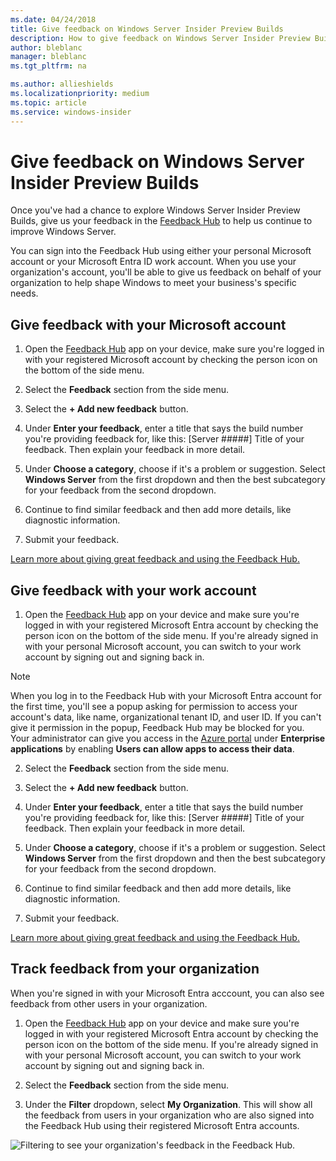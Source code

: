 ```yaml
---
ms.date: 04/24/2018
title: Give feedback on Windows Server Insider Preview Builds
description: How to give feedback on Windows Server Insider Preview Builds
author: bleblanc
manager: bleblanc
ms.tgt_pltfrm: na

ms.author: allieshields
ms.localizationpriority: medium
ms.topic: article
ms.service: windows-insider
---
```


# Give feedback on Windows Server Insider Preview Builds
Once you've had a chance to explore Windows Server Insider Preview Builds, give us your feedback in the [Feedback Hub](https://aka.ms/WIPFeedbackHub) to help us continue to improve Windows Server. 

You can sign into the Feedback Hub using either your personal Microsoft account or your Microsoft Entra ID work account. When you use your organization's account, you'll be able to give us feedback on behalf of your organization to help shape Windows to meet your business's specific needs.

## Give feedback with your Microsoft account

1. Open the [Feedback Hub](https://aka.ms/WIPFeedbackHub) app on your device, make sure you're logged in with your registered Microsoft account by checking the person icon on the bottom of the side menu.

2. Select the **Feedback** section from the side menu.

3. Select the **+ Add new feedback** button.

4. Under **Enter your feedback**, enter a title that says the build number you're providing feedback for, like this: [Server #####] Title of your feedback. Then explain your feedback in more detail.

5. Under **Choose a category**, choose if it's a problem or suggestion. Select **Windows Server** from the first dropdown and then the best subcategory for your feedback from the second dropdown. 

6. Continue to find similar feedback and then add more details, like diagnostic information.

7. Submit your feedback.

[Learn more about giving great feedback and using the Feedback Hub.](../feedback.md)

## Give feedback with your work account

1. Open the [Feedback Hub](https://aka.ms/WIPFeedbackHub) app on your device and make sure you're logged in with your registered Microsoft Entra account by checking the person icon on the bottom of the side menu. If you're already signed in with your personal Microsoft account, you can switch to your work account by signing out and signing back in.

> [!NOTE] 
> When you log in to the Feedback Hub with your Microsoft Entra account for the first time, you'll see a popup asking for permission to access your account's data, like name, organizational tenant ID, and user ID. If you can't give it permission in the popup, Feedback Hub may be blocked for you. Your administrator can give you access in the [Azure portal](https://portal.azure.com/) under **Enterprise applications** by enabling **Users can allow apps to access their data**. 

2. Select the **Feedback** section from the side menu.

3. Select the **+ Add new feedback** button.

4. Under **Enter your feedback**, enter a title that says the build number you're providing feedback for, like this: [Server #####] Title of your feedback. Then explain your feedback in more detail.

5. Under **Choose a category**, choose if it's a problem or suggestion. Select **Windows Server** from the first dropdown and then the best subcategory for your feedback from the second dropdown. 

6. Continue to find similar feedback and then add more details, like diagnostic information.

7. Submit your feedback.

[Learn more about giving great feedback and using the Feedback Hub.](../feedback.md)

## Track feedback from your organization

When you're signed in with your Microsoft Entra acccount, you can also see feedback from other users in your organization.

1. Open the [Feedback Hub](https://aka.ms/WIPFeedbackHub) app on your device and make sure you're logged in with your registered Microsoft Entra account by checking the person icon on the bottom of the side menu. If you're already signed in with your personal Microsoft account, you can switch to your work account by signing out and signing back in.

2. Select the **Feedback** section from the side menu.

2. Under the **Filter** dropdown, select **My Organization**. This will show all the feedback from users in your organization who are also signed into the Feedback Hub using their registered Microsoft Entra accounts.

![Filtering to see your organization's feedback in the Feedback Hub.](images/wip-4-server-feedback.png)
